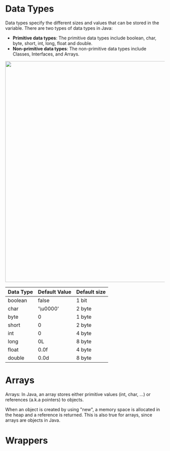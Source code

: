 # Data Types
Data types specify the different sizes and values that can be stored in the variable. There are two types of data types in Java:

- **Primitive data types**: The primitive data types include boolean, char, byte, short, int, long, float and double.
- **Non-primitive data types**: The non-primitive data types include Classes, Interfaces, and Arrays.

<p align="left">
  <img src="https://static.javatpoint.com/images/java-data-types.png" width="700">
</p>


| Data Type | Default Value | Default size |
| --- | --- | --- |
| boolean | false | 1 bit |
| char | '\u0000'| 2 byte |
| byte | 0 | 1 byte |
| short | 0 | 2 byte |
| int | 0 | 4 byte |
| long | 0L | 8 byte |
| float | 0.0f | 4 byte |
| double | 0.0d | 8 byte |

# Arrays
Arrays: In Java, an array stores either primitive values (int, char, ...) or references (a.k.a pointers) to objects.

When an object is created by using "new", a memory space is allocated in the heap and a reference is returned. This is also true for arrays, since arrays are objects in Java.

# Wrappers